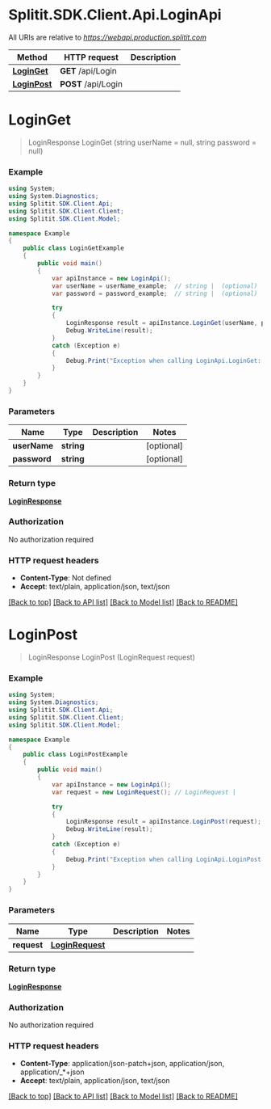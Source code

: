 # Splitit.SDK.Client.Api.LoginApi

All URIs are relative to *https://webapi.production.splitit.com*

Method | HTTP request | Description
------------- | ------------- | -------------
[**LoginGet**](LoginApi.md#loginget) | **GET** /api/Login | 
[**LoginPost**](LoginApi.md#loginpost) | **POST** /api/Login | 


<a name="loginget"></a>
# **LoginGet**
> LoginResponse LoginGet (string userName = null, string password = null)



### Example
```csharp
using System;
using System.Diagnostics;
using Splitit.SDK.Client.Api;
using Splitit.SDK.Client.Client;
using Splitit.SDK.Client.Model;

namespace Example
{
    public class LoginGetExample
    {
        public void main()
        {
            var apiInstance = new LoginApi();
            var userName = userName_example;  // string |  (optional) 
            var password = password_example;  // string |  (optional) 

            try
            {
                LoginResponse result = apiInstance.LoginGet(userName, password);
                Debug.WriteLine(result);
            }
            catch (Exception e)
            {
                Debug.Print("Exception when calling LoginApi.LoginGet: " + e.Message );
            }
        }
    }
}
```

### Parameters

Name | Type | Description  | Notes
------------- | ------------- | ------------- | -------------
 **userName** | **string**|  | [optional] 
 **password** | **string**|  | [optional] 

### Return type

[**LoginResponse**](LoginResponse.md)

### Authorization

No authorization required

### HTTP request headers

 - **Content-Type**: Not defined
 - **Accept**: text/plain, application/json, text/json

[[Back to top]](#) [[Back to API list]](../README.md#documentation-for-api-endpoints) [[Back to Model list]](../README.md#documentation-for-models) [[Back to README]](../README.md)

<a name="loginpost"></a>
# **LoginPost**
> LoginResponse LoginPost (LoginRequest request)



### Example
```csharp
using System;
using System.Diagnostics;
using Splitit.SDK.Client.Api;
using Splitit.SDK.Client.Client;
using Splitit.SDK.Client.Model;

namespace Example
{
    public class LoginPostExample
    {
        public void main()
        {
            var apiInstance = new LoginApi();
            var request = new LoginRequest(); // LoginRequest | 

            try
            {
                LoginResponse result = apiInstance.LoginPost(request);
                Debug.WriteLine(result);
            }
            catch (Exception e)
            {
                Debug.Print("Exception when calling LoginApi.LoginPost: " + e.Message );
            }
        }
    }
}
```

### Parameters

Name | Type | Description  | Notes
------------- | ------------- | ------------- | -------------
 **request** | [**LoginRequest**](LoginRequest.md)|  | 

### Return type

[**LoginResponse**](LoginResponse.md)

### Authorization

No authorization required

### HTTP request headers

 - **Content-Type**: application/json-patch+json, application/json, application/_*+json
 - **Accept**: text/plain, application/json, text/json

[[Back to top]](#) [[Back to API list]](../README.md#documentation-for-api-endpoints) [[Back to Model list]](../README.md#documentation-for-models) [[Back to README]](../README.md)

